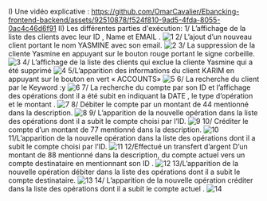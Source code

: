 I) Une vidéo explicative :
https://github.com/OmarCavalier/Ebancking-frontend-backend/assets/92510878/f524f810-9ad5-4fda-8055-0ac4c46d6f91
II) Les différentes parties d'exécution:
1/ L’affichage de la liste des clients avec leur ID , Name et EMAIL .
![1](https://github.com/OmarCavalier/Ebancking-frontend-backend/assets/92510878/d4a9a5c9-8bfa-41bd-ab61-7d0e325d9681)
2/ L’ajout d’un nouveau client portant le nom YASMINE avec son email.
![2](https://github.com/OmarCavalier/Ebancking-frontend-backend/assets/92510878/7c2c0282-33ba-439a-9366-df3e0ba41b7b)
3/ La suppression de la cliente Yasmine en appuyant sur le bouton rouge portant le signe corbeille.
![3](https://github.com/OmarCavalier/Ebancking-frontend-backend/assets/92510878/f1d17d11-3bb7-4cd3-8531-4f08df603a0e)
4/ L’affichage de la liste des clients qui exclue la cliente Yasmine qui a été supprimé
![4](https://github.com/OmarCavalier/Ebancking-frontend-backend/assets/92510878/8c310cd8-78f6-411d-84a9-191c0af255e8)
5/L’apparition des informations du client KARIM  en appuyant sur le bouton en vert « ACCOUNTS»
![5](https://github.com/OmarCavalier/Ebancking-frontend-backend/assets/92510878/69371413-a5f3-4239-8b67-b843471643d5)
6/ La recherche du client par le Keyword :y
![6](https://github.com/OmarCavalier/Ebancking-frontend-backend/assets/92510878/dfac196f-9837-4b71-8846-35cd63d37a21)
7/ La recherche du compte par son ID et l’affichage des opérations dont il a été subit en indiquant la DATE , le type d’opération et le montant .
![7](https://github.com/OmarCavalier/Ebancking-frontend-backend/assets/92510878/cb783e7e-d994-494d-8490-66926eaf229c)
8/ Débiter le compte par un montant de 44 mentionné dans la description.
![8](https://github.com/OmarCavalier/Ebancking-frontend-backend/assets/92510878/b25f9847-9957-416a-8b0b-4d0f60d018df)
9/ L’apparition de la nouvelle opération dans la liste des opérations dont il a subit le compte choisi par l’ID.
![9](https://github.com/OmarCavalier/Ebancking-frontend-backend/assets/92510878/17eb7eca-da50-4b52-b7a1-27c9060abb0a)
10/ Créditer le compte d’un montant de 77 mentionné dans la description.
![10](https://github.com/OmarCavalier/Ebancking-frontend-backend/assets/92510878/eed77165-a1b3-4a91-abd0-50a470645baa)
11/L’apparition de la nouvelle opération dans la liste des opérations dont il a subit le compte choisi par l’ID.
![11](https://github.com/OmarCavalier/Ebancking-frontend-backend/assets/92510878/c78b555b-7432-479d-9f29-4d114f882f05)
12/Effectué un transfert d’argent D’un montant de 88 mentionné dans la description, du compte actuel vers un compte destinataire en mentionnant son ID .
![12](https://github.com/OmarCavalier/Ebancking-frontend-backend/assets/92510878/eed8cebb-73c6-43d4-8f1a-e3e11bd11c81)
13/L’apparition de la nouvelle opération débiter dans la liste des opérations dont il a subit le compte destinataire.
![13](https://github.com/OmarCavalier/Ebancking-frontend-backend/assets/92510878/1a6bb172-7955-4549-8897-1ede8745b931)
14/ L’apparition de la nouvelle opération créditer dans la liste des opérations dont il a subit le compte actuel .
![14](https://github.com/OmarCavalier/Ebancking-frontend-backend/assets/92510878/6fd962aa-3156-4311-b62e-fc1fae64ada4)
